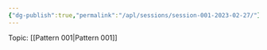 ```yaml
---
{"dg-publish":true,"permalink":"/apl/sessions/session-001-2023-02-27/"}
---
```



Topic: [[Pattern 001\|Pattern 001]]
